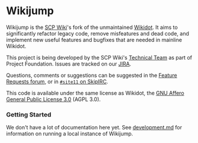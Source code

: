 # Wikijump

Wikijump is the [SCP Wiki](http://www.scpwiki.com/)'s fork of the unmaintained [Wikidot](https://github.com/gabrys/wikidot).
It aims to significantly refactor legacy code, remove misfeatures and dead code, and implement new useful features and bugfixes that are needed in mainline Wikidot.

This project is being developed by the SCP Wiki's [Technical Team](http://05command.wikidot.com/technical-staff-main) as part of Project Foundation.
Issues are tracked on our [JIRA](https://scuttle.atlassian.net/browse/WDBUGS).

Questions, comments or suggestions can be suggested in the [Feature Requests forum](http://www.scpwiki.com/forum/c-3335630/feature-requests), or in [`#site11` on SkipIRC](http://www.scpwiki.com/chat-guide).

This code is available under the same license as Wikidot, the [GNU Affero General Public License 3.0](https://www.gnu.org/licenses/agpl-3.0.en.html) (AGPL 3.0).

### Getting Started

We don't have a lot of documentation here yet. See [development.md](docs/development.md) for information on running a local instance of Wikijump.
